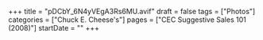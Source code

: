 +++
title = "pDCbY_6N4yVEgA3Rs6MU.avif"
draft = false
tags = ["Photos"]
categories = ["Chuck E. Cheese's"]
pages = ["CEC Suggestive Sales 101 (2008)"]
startDate = ""
+++
